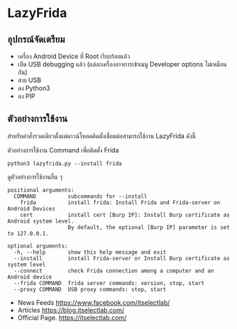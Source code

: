 # **LazyFrida**

## อุปกรณ์จัดเตรียม

- เครื่อง Android Device ที่ Root เรียบร้อยแล้ว
- เปิด USB debugging แล้ว (แต่ละเครื่องอาจการเข้าเมนู Developer options ไม่เหมือนกัน)
- สาย USB
- ลง Python3
- ลง PIP

## ตัวอย่างการใช้งาน

สำหรับคำสั่งรวดเดียวตั้งแต่ดาวน์โหลดติดตั้งเชื่อมต่อสามารถใช้งาน LazyFrida ดังนี้

ตัวอย่างการใช้งาน Command เพื่อติดตั้ง Frida

```
python3 lazyfrida.py --install frida
```

ดูตัวอย่างการใช้งานอื่น ๆ 

```
positional arguments:
  COMMAND          subcommands for --install
    frida          install frida: Install Frida and Frida-server on Android Devices
    cert           install cert [Burp IP]: Install Burp certificate as Android system level.
                   By default, the optional [Burp IP] parameter is set to 127.0.0.1.

optional arguments:
  -h, --help       show this help message and exit
  --install        install Frida-server or Install Burp certificate as system level
  --connect        check Frida connection among a computer and an Android device
  --frida COMMAND  frida server commands: version, stop, start
  --proxy COMMAND  USB proxy commands: stop, start
```

- News Feeds https://www.facebook.com/itselectlab/
- Articles https://blog.itselectlab.com/
- Official Page. https://itselectlab.com/
